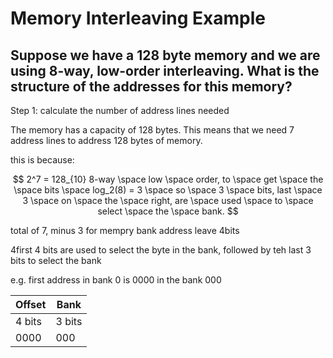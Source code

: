 # Memory Interleaving Example

## Suppose we have a 128 byte memory and we are using 8-way, low-order interleaving. What is the structure of the addresses for this memory?

Step 1: calculate the number of address lines needed

The memory has a capacity of 128 bytes. This means that we need 7 address lines to address 128 bytes of memory.

this is because:

$$
2^7 = 128_{10}
8-way \space low \space order, to \space get \space the \space bits \space log_2(8) = 3 \space
so \space 3 \space bits, last \space 3 \space on \space the \space right, are \space used \space to \space select \space the \space bank.
$$

total of 7, minus 3 for mempry bank address leave 4bits

4first 4 bits are used to select the byte in the bank, followed by teh last 3 bits to select the bank

e.g. first address in bank 0 is 0000 in the bank 000

| Offset | Bank   |
| ------ | ------ |
| 4 bits | 3 bits |
| 0000   | 000    |
